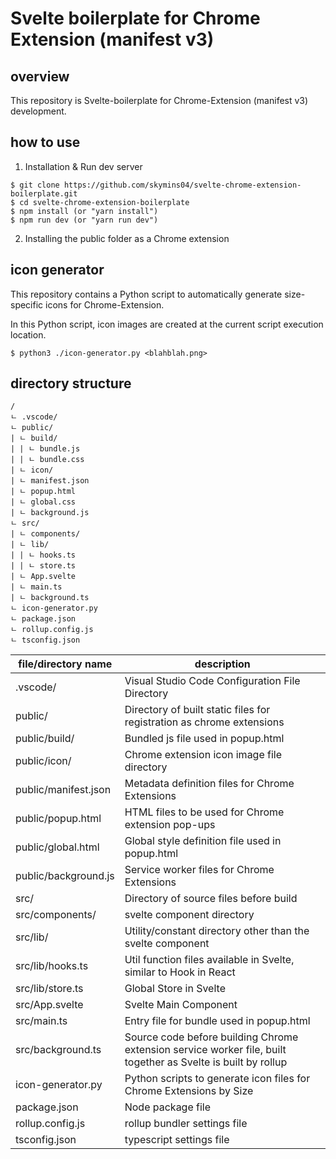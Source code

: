 # Svelte boilerplate for Chrome Extension (manifest v3)

## overview

This repository is Svelte-boilerplate for Chrome-Extension (manifest v3) development.

## how to use

1. Installation & Run dev server

```
$ git clone https://github.com/skymins04/svelte-chrome-extension-boilerplate.git
$ cd svelte-chrome-extension-boilerplate
$ npm install (or "yarn install")
$ npm run dev (or "yarn run dev")
```

2. Installing the public folder as a Chrome extension

## icon generator

This repository contains a Python script to automatically generate size-specific icons for Chrome-Extension.

In this Python script, icon images are created at the current script execution location.

```
$ python3 ./icon-generator.py <blahblah.png>
```

## directory structure

```
/
ㄴ .vscode/
ㄴ public/
| ㄴ build/
| | ㄴ bundle.js
| | ㄴ bundle.css
| ㄴ icon/
| ㄴ manifest.json
| ㄴ popup.html
| ㄴ global.css
| ㄴ background.js
ㄴ src/
| ㄴ components/
| ㄴ lib/
| | ㄴ hooks.ts
| | ㄴ store.ts
| ㄴ App.svelte
| ㄴ main.ts
| ㄴ background.ts
ㄴ icon-generator.py
ㄴ package.json
ㄴ rollup.config.js
ㄴ tsconfig.json
```

| file/directory name  | description                                                                                                   |
| -------------------- | ------------------------------------------------------------------------------------------------------------- |
| .vscode/             | Visual Studio Code Configuration File Directory                                                               |
| public/              | Directory of built static files for registration as chrome extensions                                         |
| public/build/        | Bundled js file used in popup.html                                                                            |
| public/icon/         | Chrome extension icon image file directory                                                                    |
| public/manifest.json | Metadata definition files for Chrome Extensions                                                               |
| public/popup.html    | HTML files to be used for Chrome extension pop-ups                                                            |
| public/global.html   | Global style definition file used in popup.html                                                               |
| public/background.js | Service worker files for Chrome Extensions                                                                    |
| src/                 | Directory of source files before build                                                                        |
| src/components/      | svelte component directory                                                                                    |
| src/lib/             | Utility/constant directory other than the svelte component                                                    |
| src/lib/hooks.ts     | Util function files available in Svelte, similar to Hook in React                                             |
| src/lib/store.ts     | Global Store in Svelte                                                                                        |
| src/App.svelte       | Svelte Main Component                                                                                         |
| src/main.ts          | Entry file for bundle used in popup.html                                                                      |
| src/background.ts    | Source code before building Chrome extension service worker file, built together as Svelte is built by rollup |
| icon-generator.py    | Python scripts to generate icon files for Chrome Extensions by Size                                           |
| package.json         | Node package file                                                                                             |
| rollup.config.js     | rollup bundler settings file                                                                                  |
| tsconfig.json        | typescript settings file                                                                                      |

